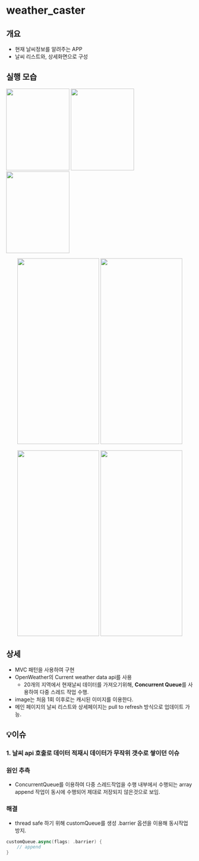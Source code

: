 # weather_caster


## 개요

- 현재 날씨정보를 알려주는 APP
- 날씨 리스트와, 상세화면으로 구성


## 실행 모습

<p>
    <img width="170" height="220" src="https://user-images.githubusercontent.com/33388081/192535202-04ea588c-6557-4f7c-8f8f-3e6f06733049.jpeg">
    <img width="170" height="220" src="https://user-images.githubusercontent.com/33388081/192535202-04ea588c-6557-4f7c-8f8f-3e6f06733049.jpeg">
    <img width="170" height="220" src="https://user-images.githubusercontent.com/33388081/192535202-04ea588c-6557-4f7c-8f8f-3e6f06733049.jpeg">
</p>

<p align="center">
    <img width="220" height="500" src="https://user-images.githubusercontent.com/33388081/189927287-49a3291c-a120-4aba-9045-f19af885451b.png">
    <img width="220" height="500" src="https://user-images.githubusercontent.com/33388081/189927322-152ecf59-353e-4e7a-ab68-0cd8dc5231a7.png">
</p>
<p align="center">
    <img width="220" height="500" src="https://user-images.githubusercontent.com/33388081/189927369-a1932ad1-34bf-489e-81da-34177d519b30.png">
    <img width="220" height="500" src="https://user-images.githubusercontent.com/33388081/189927350-d2d4482a-eece-45fb-acff-ab39af7ba998.png">
</p>


## 상세

- MVC 패턴을 사용하여 구현
- OpenWeather의 Current weather data api를 사용
    - 20개의 지역에서 현재날씨 데이터를 가져오기위해,
    **Concurrent Queue**를 사용하여 다중 스레드 작업 수행.
- image는 처음 1회 이후로는 캐시된 이미지를 이용한다.
- 메인 페이지의 날씨 리스트와 상세페이지는 pull to refresh 방식으로
업데이트 가능.


## 💡이슈

### 1. 날씨 api 호출로 데이터 적재시 데이터가 무작위 갯수로 쌓이던 이슈

### 원인 추측

- ConcurrentQueue를 이용하여 다중 스레드작업을 수행
내부에서 수행되는 array append 작업이 동시에 수행되어 제대로 저장되지 않은것으로 보임.

### 해결

- thread safe 하기 위해 customQueue를 생성 
.barrier 옵션을 이용해 동시작업 방지.

```swift
customQueue.async(flags: .barrier) {
    // append
}
```
